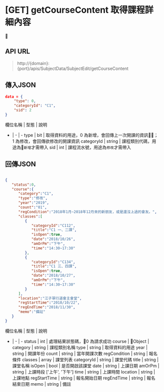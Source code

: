 # [GET] getCourseContent 取得課程詳細內容

## API URL
> http://{domain}:{port}/apis/SubjectData/SubjectEdit/getCourseContent

## 傳入JSON
```json
data = {
    "type": 0,
    "categoryId": "C1",
    "sid": 2
}
```

欄位名稱 | 型態 | 說明
- | - | -
type | bit | 取得資料的用途，0 為新增，會回傳上一次開課的資訊；1 為修改，會回傳欲修改的開課資訊
categoryId | string | 課程類別代碼，用途為`新增`才需帶入
sid | int | 課程流水號，用途為`修改`才需帶入

## 回傳JSON
```json

{  
   "status":0,
   "course":{  
      "category":"C1",
      "type":"修改",
      "year":"2019",
      "count":"01",
      "regCondition":"2018年1月~2018年12月來的新朋友，或是還沒上過的會友。",
      "classes":[  
         {  
            "categoryId":"C112",
            "title":"C1 一、二課",
            "isOpen":true,
            "date":"2018/10/26",
            "amOrPm":"下午",
            "time":"14:30~17:30"
         },
         {  
            "categoryId":"C134",
            "title":"C1 三、四課",
            "isOpen":true,
            "date":"2018/10/27",
            "amOrPm":"下午",
            "time":"14:30~17:30"
         }
      ],
      "location":"江子翠行道會主會堂",
      "regStartTime":"2018/10/22",
      "regEndTime":"2018/11/30",
      "memo":"備註"
   }
}
```

欄位名稱 | 型態 | 說明
- | - | -
status | int | 處理結果狀態碼，0 為請求成功
course | Object | 
category | string | 課程類別名稱
type | string | 取得資料的用途
year | string | 開課年份
count | string | 當年開課次數
regCondition | string | 報名條件
classes | array | 課堂列表
categoryId | string | 課堂代碼
title | string | 課堂名稱
isOpen | bool | 是否開啟該課堂
date | string | 上課日期
amOrPm | string | 上課時段 ['上午', '下午']
time | string | 上課時間
location | string | 上課地點
regStartTime | string | 報名開始日期
regEndTime | string | 報名結束日期
memo | string | 備註